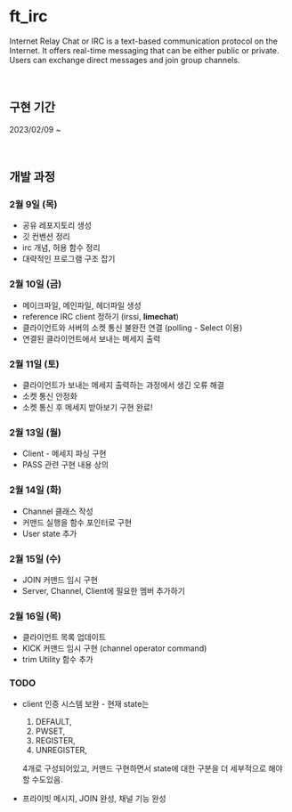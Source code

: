 # ft_irc
Internet Relay Chat or IRC is a text-based communication protocol on the Internet. It offers real-time messaging that can be either public or private. Users can exchange direct messages and join group channels.

<br>

## 구현 기간
2023/02/09 ~

<br>

## 개발 과정

### 2월 9일 (목)
* 공유 레포지토리 생성
* 깃 컨벤션 정리
* irc 개념, 허용 함수 정리
* 대략적인 프로그램 구조 잡기

### 2월 10일 (금)
* 메이크파일, 메인파일, 헤더파일 생성
* reference IRC client 정하기 (irssi, **limechat**)
* 클라이언트와 서버의 소켓 통신 불완전 연결 (polling - Select 이용)
* 연결된 클라이언트에서 보내는 메세지 출력

### 2월 11일 (토)
* 클라이언트가 보내는 메세지 출력하는 과정에서 생긴 오류 해결
* 소켓 통신 안정화
* 소켓 통신 후 메세지 받아보기 구현 완료!

### 2월 13일 (월)
* Client - 메세지 파싱 구현
* PASS 관련 구현 내용 상의

### 2월 14일 (화)
* Channel 클래스 작성
* 커맨드 실행을 함수 포인터로 구현
* User state 추가

### 2월 15일 (수)
* JOIN 커맨드 임시 구현
* Server, Channel, Client에 필요한 멤버 추가하기 

### 2월 16일 (목)
* 클라이언트 목록 업데이트
* KICK 커맨드 임시 구현 (channel operator command)
* trim Utility 함수 추가

### TODO

* client 인증 시스템 보완 - 현재 state는
   1. DEFAULT,
   2.	PWSET,
   3.	REGISTER,
   4.	UNREGISTER,


   4개로 구성되어있고, 커맨드 구현하면서 state에 대한 구분을 더 세부적으로 해야할 수도있음.

* 프라이빗 메시지, JOIN 완성, 채널 기능 완성
